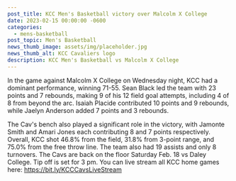 ```yaml
---
post_title: KCC Men's Basketball victory over Malcolm X College
date: 2023-02-15 00:00:00 -0600
categories:
  - mens-basketball
post_topic: Men's Basketball
news_thumb_image: assets/img/placeholder.jpg
news_thumb_alt: KCC Cavaliers logo
description: KCC Men's Basketball vs Malcolm X College
---
```

<div><p>In the game against Malcolm X College on Wednesday night, KCC had a dominant performance, winning 71-55. Sean Black led the team with 23 points and 7 rebounds, making 9 of his 12 field goal attempts, including 4 of 8 from beyond the arc. Isaiah Placide contributed 10 points and 9 rebounds, while Jaelyn Anderson added 7 points and 3 rebounds.</p><p>The Cav's bench also played a significant role in the victory, with Jamonte Smith and Amari Jones each contributing 8 and 7 points respectively. Overall, KCC shot 46.8% from the field, 31.8% from 3-point range, and 75.0% from the free throw line. The team also had 19 assists and only 8 turnovers. The Cavs are back on the floor Saturday Feb. 18 vs Daley College. Tip off is set for 3 pm. You can live stream all KCC home games here: <a target="_blank" rel="noopener" href="https://bit.ly/KCCCavsLiveStream">https://bit.ly/KCCCavsLiveStream</a></p></div>